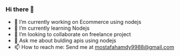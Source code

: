 ### Hi there 👋


- 🔭 I’m currently working on Ecommerce using nodejs
- 🌱 I’m currently learning Nodejs
- 👯 I’m looking to collaborate on freelance project
- 💬 Ask me about bulding apis using nodejs
- 📫 How to reach me: Send me at mostafahamdy9988@gmail.com

